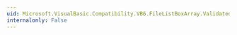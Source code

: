 ```yaml
---
uid: Microsoft.VisualBasic.Compatibility.VB6.FileListBoxArray.Validated
internalonly: False
---
```

